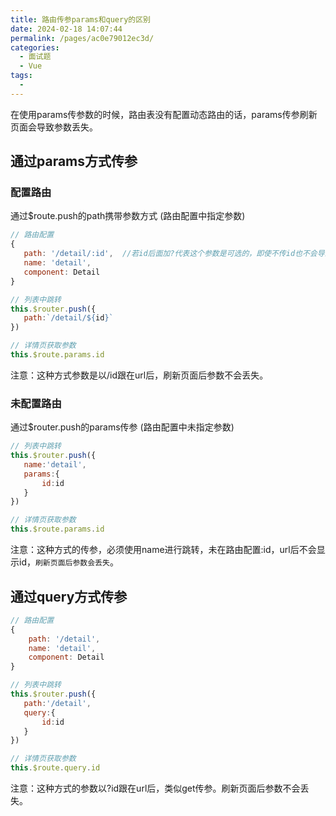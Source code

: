 ```yaml
---
title: 路由传参params和query的区别
date: 2024-02-18 14:07:44
permalink: /pages/ac0e79012ec3d/
categories:
  - 面试题
  - Vue
tags:
  - 
---
```


在使用params传参数的时候，路由表没有配置动态路由的话，params传参刷新页面会导致参数丢失。

<!-- more -->

## 通过params方式传参

### 配置路由

通过$route.push的path携带参数方式 (路由配置中指定参数)

```js
// 路由配置
{ 
   path: '/detail/:id',  //若id后面加?代表这个参数是可选的，即使不传id也不会导致页面无法访问
   name: 'detail', 
   component: Detail 
}

// 列表中跳转
this.$router.push({
   path:`/detail/${id}` 
})

// 详情页获取参数
this.$route.params.id
```

注意：这种方式参数是以/id跟在url后，刷新页面后参数不会丢失。

### 未配置路由

通过$router.push的params传参 (路由配置中未指定参数)

```js
// 列表中跳转
this.$router.push({
   name:'detail',
   params:{
       id:id     
   }
})

// 详情页获取参数
this.$route.params.id
```

注意：这种方式的传参，必须使用name进行跳转，未在路由配置:id，url后不会显示id，`刷新页面后参数会丢失`。

## 通过query方式传参

```js
// 路由配置
{ 
    path: '/detail',
    name: 'detail', 
    component: Detail 
}

// 列表中跳转
this.$router.push({
   path:'/detail',
   query:{
       id:id
   }
})

// 详情页获取参数
this.$route.query.id
```

注意：这种方式的参数以?id跟在url后，类似get传参。刷新页面后参数不会丢失。
